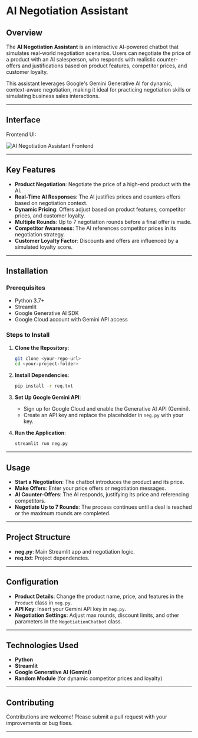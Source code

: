 # **AI Negotiation Assistant**

## **Overview**

The **AI Negotiation Assistant** is an interactive AI-powered chatbot that simulates real-world negotiation scenarios. Users can negotiate the price of a product with an AI salesperson, who responds with realistic counter-offers and justifications based on product features, competitor prices, and customer loyalty.

This assistant leverages Google's Gemini Generative AI for dynamic, context-aware negotiation, making it ideal for practicing negotiation skills or simulating business sales interactions.

---

## **Interface**

Frontend UI:

![AI Negotiation Assistant Frontend](../Screenshot%202025-05-10%20at%2011.59.31%E2%80%AFAM.png)

---

## **Key Features**

- **Product Negotiation**: Negotiate the price of a high-end product with the AI.
- **Real-Time AI Responses**: The AI justifies prices and counters offers based on negotiation context.
- **Dynamic Pricing**: Offers adjust based on product features, competitor prices, and customer loyalty.
- **Multiple Rounds**: Up to 7 negotiation rounds before a final offer is made.
- **Competitor Awareness**: The AI references competitor prices in its negotiation strategy.
- **Customer Loyalty Factor**: Discounts and offers are influenced by a simulated loyalty score.

---

## **Installation**

### **Prerequisites**

- Python 3.7+
- Streamlit
- Google Generative AI SDK
- Google Cloud account with Gemini API access

### **Steps to Install**

1. **Clone the Repository**:

   ```bash
   git clone <your-repo-url>
   cd <your-project-folder>
   ```

2. **Install Dependencies**:

   ```bash
   pip install -r req.txt
   ```

3. **Set Up Google Gemini API**:

   - Sign up for Google Cloud and enable the Generative AI API (Gemini).
   - Create an API key and replace the placeholder in `neg.py` with your key.

4. **Run the Application**:
   ```bash
   streamlit run neg.py
   ```

---

## **Usage**

- **Start a Negotiation**: The chatbot introduces the product and its price.
- **Make Offers**: Enter your price offers or negotiation messages.
- **AI Counter-Offers**: The AI responds, justifying its price and referencing competitors.
- **Negotiate Up to 7 Rounds**: The process continues until a deal is reached or the maximum rounds are completed.

---

## **Project Structure**

- **neg.py**: Main Streamlit app and negotiation logic.
- **req.txt**: Project dependencies.

---

## **Configuration**

- **Product Details**: Change the product name, price, and features in the `Product` class in `neg.py`.
- **API Key**: Insert your Gemini API key in `neg.py`.
- **Negotiation Settings**: Adjust max rounds, discount limits, and other parameters in the `NegotiationChatbot` class.

---

## **Technologies Used**

- **Python**
- **Streamlit**
- **Google Generative AI (Gemini)**
- **Random Module** (for dynamic competitor prices and loyalty)

---

## **Contributing**

Contributions are welcome! Please submit a pull request with your improvements or bug fixes.

---
